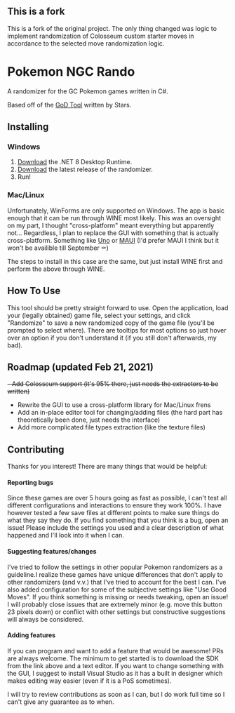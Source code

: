 ## This is a fork

This is a fork of the original project. The only thing changed was logic to implement randomization of Colosseum custom starter moves in accordance to the selected move randomization logic.


# Pokemon NGC Rando

A randomizer for the GC Pokemon games written in C#.

Based off of the [GoD Tool](https://github.com/PekanMmd/Pokemon-XD-Code) written by Stars.

## Installing

### Windows

1. [Download](https://dotnet.microsoft.com/download/dotnet/8.0) the .NET 8 Desktop Runtime.
2. [Download](https://github.com/rotobash/pokemon-ngc-rando/releases) the latest release of the randomizer.
3. Run!

### Mac/Linux

Unfortunately, WinForms are only supported on Windows. The app is basic enough that it can be run through WINE most likely. This was an oversight on my part, I thought "cross-platform" meant everything but apparently not... Regardless, I plan to replace the GUI with something that is actually cross-platform. Something like [Uno](https://platform.uno/) or [MAUI](https://github.com/dotnet/maui) (I'd prefer MAUI I think but it won't be availible till September :coffin:)

The steps to install in this case are the same, but just install WINE first and perform the above through WINE.

## How To Use

This tool should be pretty straight forward to use. Open the application, load your (legally obtained) game file, select your settings, and click "Randomize" to save a new randomized copy of the game file (you'll be prompted to select where). There are tooltips for most options so just hover over an option if you don't understand it (if you still don't afterwards, my bad).

## Roadmap (updated Feb 21, 2021)

~~- Add Colosseum support (it's 95% there, just needs the extractors to be written)~~

- Rewrite the GUI to use a cross-platform library for Mac/Linux frens
- Add an in-place editor tool for changing/adding files (the hard part has theoretically been done, just needs the interface)
- Add more complicated file types extraction (like the texture files)

## Contributing

Thanks for you interest! There are many things that would be helpful:

#### Reporting bugs

Since these games are over 5 hours going as fast as possible, I can't test all different configurations and interactions to ensure they work 100%. I have however tested a few save files at different points to make sure things do what they say they do. If you find something that you think is a bug, open an issue! Please include the settings you used and a clear description of what happened and I'll look into it when I can.

#### Suggesting features/changes

I've tried to follow the settings in other popular Pokemon randomizers as a guideline.I realize these games have unique differences that don't apply to other randomizers (and v.v.) that I've tried to account for the best I can. I've also added configuration for some of the subjective settings like "Use Good Moves". If you think something is missing or needs tweaking, open an issue! I will probably close issues that are extremely minor (e.g. move this button 23 pixels down) or conflict with other settings but constructive suggestions will always be considered.

#### Adding features

If you can program and want to add a feature that would be awesome! PRs are always welcome.
The minimum to get started is to download the SDK from the link above and a text editor. If you want to change something with the GUI, I suggest to install Visual Studio as it has a built in designer which makes editing way easier (even if it is a PoS sometimes).

I will try to review contributions as soon as I can, but I do work full time so I can't give any guarantee as to when.
